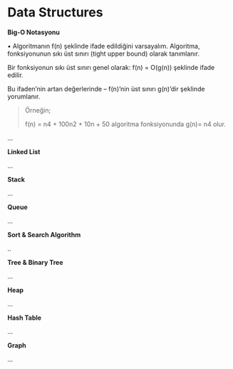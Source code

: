 # Data Structures

**Big-O Notasyonu**

• Algoritmanın f(n) şeklinde ifade edildiğini varsayalım.
Algoritma, fonksiyonunun sıkı üst sınırı (tight upper bound) olarak tanımlanır.

Bir fonksiyonun sıkı üst sınırı genel olarak: f(n) = O(g(n))
şeklinde ifade edilir.

 Bu ifaden’nin artan değerlerinde
– f(n)’nin üst sınırı g(n)’dir
şeklinde yorumlanır.

>Örneğin;
>
>f(n) = n4 + 100n2 + 10n + 50 algoritma fonksiyonunda
>g(n)= n4 olur.

...

**Linked List**

...


**Stack**

...

**Queue**

...

**Sort & Search Algorithm**

..

**Tree & Binary Tree**

...

**Heap**

...

**Hash Table**

...

**Graph**

...
